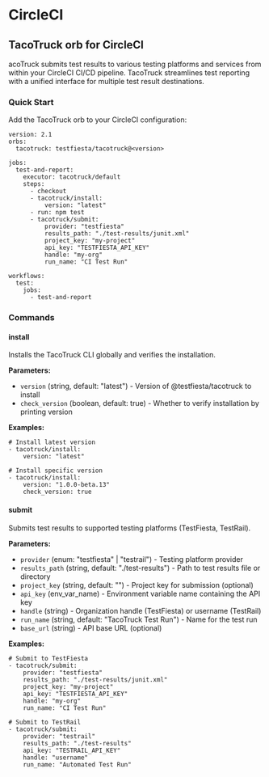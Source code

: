 # CircleCI

## TacoTruck orb for CircleCI

acoTruck submits test results to various testing platforms and services from within your CircleCI CI/CD pipeline. TacoTruck streamlines test reporting with a unified interface for multiple test result destinations.

### Quick Start

Add the TacoTruck orb to your CircleCI configuration:

```
version: 2.1
orbs:
  tacotruck: testfiesta/tacotruck@<version>

jobs:
  test-and-report:
    executor: tacotruck/default
    steps:
      - checkout
      - tacotruck/install:
          version: "latest"
      - run: npm test
      - tacotruck/submit:
          provider: "testfiesta"
          results_path: "./test-results/junit.xml"
          project_key: "my-project"
          api_key: "TESTFIESTA_API_KEY"
          handle: "my-org"
          run_name: "CI Test Run"

workflows:
  test:
    jobs:
      - test-and-report
```

### Commands

#### **install**

Installs the TacoTruck CLI globally and verifies the installation.

**Parameters:**

* `version` (string, default: "latest") - Version of @testfiesta/tacotruck to install
* `check_version` (boolean, default: true) - Whether to verify installation by printing version

**Examples:**

```
# Install latest version
- tacotruck/install:
    version: "latest"

# Install specific version
- tacotruck/install:
    version: "1.0.0-beta.13"
    check_version: true
```

#### **submit**

Submits test results to supported testing platforms (TestFiesta, TestRail).

**Parameters:**

* `provider` (enum: "testfiesta" | "testrail") - Testing platform provider
* `results_path` (string, default: "./test-results") - Path to test results file or directory
* `project_key` (string, default: "") - Project key for submission (optional)
* `api_key` (env\_var\_name) - Environment variable name containing the API key
* `handle` (string) - Organization handle (TestFiesta) or username (TestRail)
* `run_name` (string, default: "TacoTruck Test Run") - Name for the test run
* `base_url` (string) - API base URL (optional)

**Examples:**

```
# Submit to TestFiesta
- tacotruck/submit:
    provider: "testfiesta"
    results_path: "./test-results/junit.xml"
    project_key: "my-project"
    api_key: "TESTFIESTA_API_KEY"
    handle: "my-org"
    run_name: "CI Test Run"

# Submit to TestRail
- tacotruck/submit:
    provider: "testrail"
    results_path: "./test-results"
    api_key: "TESTRAIL_API_KEY"
    handle: "username"
    run_name: "Automated Test Run"
```
